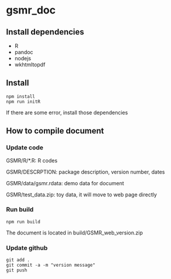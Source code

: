 # gsmr_doc

## Install dependencies
* R
* pandoc
* nodejs
* wkhtmltopdf

## Install
```
npm install
npm run initR
```
If there are some error, install those dependencies

## How to compile document

### Update code

GSMR/R/*.R: R codes

GSMR/DESCRPTION:  package description, version number, dates

GSMR/data/gsmr.rdata:  demo data for document

GSMR/test_data.zip:  toy data, it will move to web page directly


### Run build
```
npm run build
```

The document is located in build/GSMR_web_version.zip


### Update github
```
git add .
git commit -a -m "version message"
git push
```
